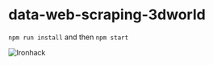 # data-web-scraping-3dworld

`npm run install`
and then
`npm start`

<img src="https://github.com/danivicario/data-web-scraping-3dworld/blob/master/3dworld.png?raw=true" alt="Ironhack" />